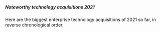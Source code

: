 <Card href="/">
  <h5
    class="mb-2 text-2xl font-bold tracking-tight text-gray-900 dark:text-white"
  >
    Noteworthy technology acquisitions 2021
  </h5>
  <p class="font-normal leading-tight text-gray-700 dark:text-gray-400">
    Here are the biggest enterprise technology acquisitions of 2021 so far, in
    reverse chronological order.
  </p>
</Card>